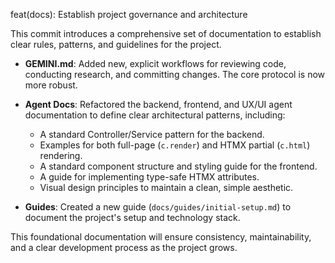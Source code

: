 feat(docs): Establish project governance and architecture

This commit introduces a comprehensive set of documentation to establish clear rules, patterns, and guidelines for the project.

- **GEMINI.md**: Added new, explicit workflows for reviewing code, conducting research, and committing changes. The core protocol is now more robust.

- **Agent Docs**: Refactored the backend, frontend, and UX/UI agent documentation to define clear architectural patterns, including:
  - A standard Controller/Service pattern for the backend.
  - Examples for both full-page (`c.render`) and HTMX partial (`c.html`) rendering.
  - A standard component structure and styling guide for the frontend.
  - A guide for implementing type-safe HTMX attributes.
  - Visual design principles to maintain a clean, simple aesthetic.

- **Guides**: Created a new guide (`docs/guides/initial-setup.md`) to document the project's setup and technology stack.

This foundational documentation will ensure consistency, maintainability, and a clear development process as the project grows.